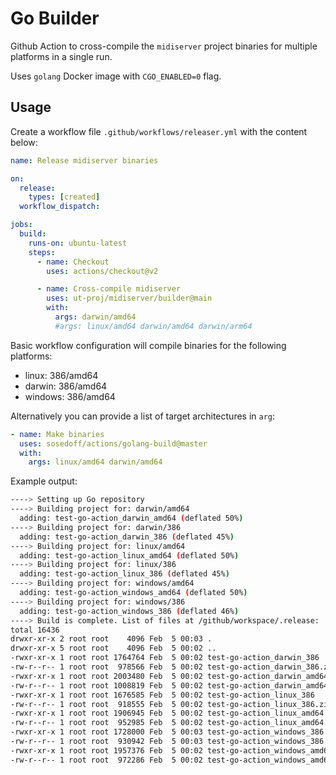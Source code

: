 # Go Builder

Github Action to cross-compile the `midiserver` project binaries for multiple platforms in a single run.

Uses `golang` Docker image with `CGO_ENABLED=0` flag.

## Usage

Create a workflow file `.github/workflows/releaser.yml` with the content below:

```yml
name: Release midiserver binaries

on:
  release:
    types: [created]
  workflow_dispatch:

jobs:
  build:
    runs-on: ubuntu-latest
    steps:
      - name: Checkout
        uses: actions/checkout@v2

      - name: Cross-compile midiserver
        uses: ut-proj/midiserver/builder@main
        with:
          args: darwin/amd64
          #args: linux/amd64 darwin/amd64 darwin/arm64
```

Basic workflow configuration will compile binaries for the following platforms:

- linux: 386/amd64
- darwin: 386/amd64
- windows: 386/amd64 

Alternatively you can provide a list of target architectures in `arg`:

```yml
- name: Make binaries
  uses: sosedoff/actions/golang-build@master
  with:
    args: linux/amd64 darwin/amd64
```

Example output:

```bash
----> Setting up Go repository
----> Building project for: darwin/amd64
  adding: test-go-action_darwin_amd64 (deflated 50%)
----> Building project for: darwin/386
  adding: test-go-action_darwin_386 (deflated 45%)
----> Building project for: linux/amd64
  adding: test-go-action_linux_amd64 (deflated 50%)
----> Building project for: linux/386
  adding: test-go-action_linux_386 (deflated 45%)
----> Building project for: windows/amd64
  adding: test-go-action_windows_amd64 (deflated 50%)
----> Building project for: windows/386
  adding: test-go-action_windows_386 (deflated 46%)
----> Build is complete. List of files at /github/workspace/.release:
total 16436
drwxr-xr-x 2 root root    4096 Feb  5 00:03 .
drwxr-xr-x 5 root root    4096 Feb  5 00:02 ..
-rwxr-xr-x 1 root root 1764764 Feb  5 00:02 test-go-action_darwin_386
-rw-r--r-- 1 root root  978566 Feb  5 00:02 test-go-action_darwin_386.zip
-rwxr-xr-x 1 root root 2003480 Feb  5 00:02 test-go-action_darwin_amd64
-rw-r--r-- 1 root root 1008819 Feb  5 00:02 test-go-action_darwin_amd64.zip
-rwxr-xr-x 1 root root 1676585 Feb  5 00:02 test-go-action_linux_386
-rw-r--r-- 1 root root  918555 Feb  5 00:02 test-go-action_linux_386.zip
-rwxr-xr-x 1 root root 1906945 Feb  5 00:02 test-go-action_linux_amd64
-rw-r--r-- 1 root root  952985 Feb  5 00:02 test-go-action_linux_amd64.zip
-rwxr-xr-x 1 root root 1728000 Feb  5 00:03 test-go-action_windows_386
-rw-r--r-- 1 root root  930942 Feb  5 00:03 test-go-action_windows_386.zip
-rwxr-xr-x 1 root root 1957376 Feb  5 00:02 test-go-action_windows_amd64
-rw-r--r-- 1 root root  972286 Feb  5 00:02 test-go-action_windows_amd64.zip
```
